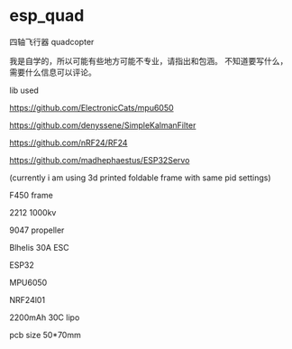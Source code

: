 # esp_quad


四轴飞行器
quadcopter

我是自学的，所以可能有些地方可能不专业，请指出和包涵。
不知道要写什么，需要什么信息可以评论。


lib used

https://github.com/ElectronicCats/mpu6050

https://github.com/denyssene/SimpleKalmanFilter

https://github.com/nRF24/RF24

https://github.com/madhephaestus/ESP32Servo


(currently i am using 3d printed foldable frame with same pid settings)

F450 frame

2212 1000kv

9047 propeller

Blhelis 30A ESC

ESP32

MPU6050

NRF24l01

2200mAh 30C lipo

pcb size 50*70mm





